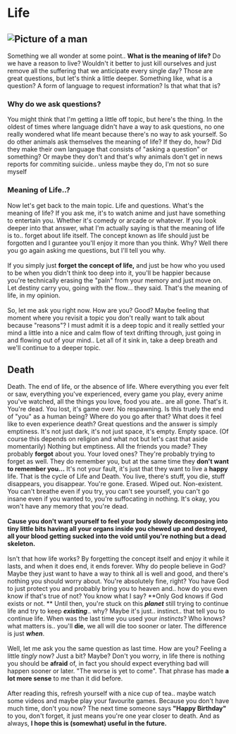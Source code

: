 Life
====
![Picture of a man](https://images.pexels.com/photos/103123/pexels-photo-103123.jpeg?cs=srgb&dl=clouds-fashion-free-103123.jpg&fm=jpg)
------------------------------------------------------------------------------------------------------------------------------------------------

Something we all wonder at some point.. **What is the meaning of life?**
Do we have a reason to live? Wouldn't it better to just kill ourselves and just remove all the suffering that we anticipate every single day? Those are great questions, but let's think a little deeper. 
Something like, what is a question? A form of language to request information? Is that what that is?  

### Why do we ask questions?

You might think that I'm getting a little off topic, but here's the thing. 
In the oldest of times where language didn't have a way to ask questions, no one really wondered what life meant because there's no way to ask yourself. 
So do other animals ask themselves the meaning of life? If they do, how? Did they make their own language that consists of "asking a question" or something? 
Or maybe they don't and that's why animals don't get in news reports for commiting suicide.. unless maybe they do, I'm not so sure myself

### Meaning of Life..?

Now let's get back to the main topic. Life and questions. What's the meaning of life? If you ask me, it's to watch anime and just have something to entertain you. 
Whether it's comedy or arcade or whatever. If you look deeper into that answer, what I'm actually saying is that the meaning of life is to.. forget about life itself. 
The concept known as life should just be forgotten and I gurantee you'll enjoy it more than you think. Why? Well there you go again asking me questions, but I'll tell you why.
<br><br>
If you simply just **forget the concept of life,** and just be how who you used to be when you didn't think too deep into it, 
you'll be happier because you're technically erasing the "pain" from your memory and just move on. Let destiny carry you, going with the flow... they said. 
That's the meaning of life, in my opinion.
<br><br>
So, let me ask you right now. How are you? Good? Maybe feeling that moment where you revisit a topic you don't really want to talk about because "reasons"? 
I must admit it is a deep topic and it really settled your mind a little into a nice and calm flow of text drifting through, just going in and flowing out of your mind.. 
Let all of it sink in, take a deep breath and we'll continue to a deeper topic.

## Death

Death. The end of life, or the absence of life. 
Where everything you ever felt or saw, everything you've experienced, every game you play, every anime you've watched, all the things you love, food you ate.. are all gone. That's it. 
You're dead. You lost, it's game over. No respawning. Is this truely the end of "you" as a human being? Where do you go after that? What does it feel like to even experience death? 
Great questions and the answer is simply emptiness. It's not just dark, it's not just space, it's empty. Empty space. (Of course this depends on religion and what not but let's cast that aside momentarily) 
Nothing but emptiness. All the friends you made? They probably **forgot** about you. Your loved ones? They're probably trying to forget as well. 
They do remember you, but at the same time they **don't want to remember you...** It's not your fault, it's just that they want to live a **happy** life. 
That is the cycle of Life and Death. You live, there's stuff, you die, stuff disappears, you disappear. You're gone. Erased. Wiped out. Non-existent. 
You can't breathe even if you try, you can't see yourself, you can't go insane even if you wanted to, you're suffocating in nothing. It's okay, you won't have any memory that you're dead. 
<br><br>
**Cause you don't want yourself to feel your body slowly decomposing into tiny little bits having all your organs inside you chewed up and destroyed, all your blood getting sucked into the void 
until you're nothing but a dead skeleton.**
<br><br>
Isn't that how life works? By forgetting the concept itself and enjoy it while it lasts, and when it does end, it ends forever. 
Why do people believe in God? Maybe they just want to have a way to think all is well and good, and there's nothing you should worry about. 
You're absolutely fine, right? You have God to just protect you and probably bring you to heaven and.. how do you even know if that's true of not? You know what I say? **Only God knows if God exists or not. **
Until then, you're stuck on this ***planet*** still trying to continue life and try to keep ***existing***.. why? Maybe it's just.. instinct.. that tell you to continue life. 
When was the last time you used your *instincts*? Who knows? what matters is.. you'll **die**, we all will die too sooner or later. The difference is just ***when***.
<br><br>
Well, let me ask you the same question as last time. How are you? Feeling a little *tingly* now? Just a bit? Maybe? 
Don't you worry, in life there is nothing you should be **afraid** of, in fact you should expect everything bad will happen sooner or later. "The worse is yet to come". 
That phrase has made **a lot more sense** to me than it did before. 
<br><br>
After reading this, refresh yourself with a nice cup of tea.. maybe watch some videos and maybe play your favourite games. Because you don't have much time, don't you now? 
The next time someone says **"Happy Birthday"** to you, don't forget, it just means you're one year closer to death. And as always, **I hope this is (somewhat) useful in the future.**
